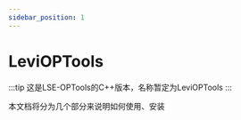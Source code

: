 ```yaml
---
sidebar_position: 1
---
```


# LeviOPTools

:::tip
这是LSE-OPTools的C++版本，名称暂定为LeviOPTools
:::

本文档将分为几个部分来说明如何使用、安装



